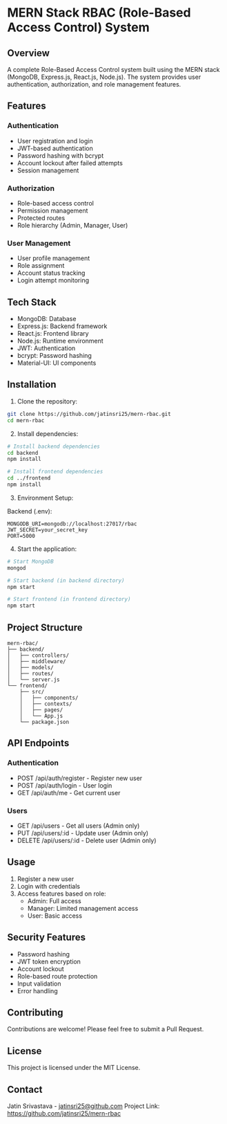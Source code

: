 # MERN Stack RBAC (Role-Based Access Control) System

## Overview
A complete Role-Based Access Control system built using the MERN stack (MongoDB, Express.js, React.js, Node.js). The system provides user authentication, authorization, and role management features.

## Features

### Authentication
- User registration and login
- JWT-based authentication
- Password hashing with bcrypt
- Account lockout after failed attempts
- Session management

### Authorization
- Role-based access control
- Permission management
- Protected routes
- Role hierarchy (Admin, Manager, User)

### User Management
- User profile management
- Role assignment
- Account status tracking
- Login attempt monitoring

## Tech Stack
- MongoDB: Database
- Express.js: Backend framework
- React.js: Frontend library
- Node.js: Runtime environment
- JWT: Authentication
- bcrypt: Password hashing
- Material-UI: UI components

## Installation

1. Clone the repository:
```bash
git clone https://github.com/jatinsri25/mern-rbac.git
cd mern-rbac
```

2. Install dependencies:
```bash
# Install backend dependencies
cd backend
npm install

# Install frontend dependencies
cd ../frontend
npm install
```

3. Environment Setup:

Backend (.env):
```env
MONGODB_URI=mongodb://localhost:27017/rbac
JWT_SECRET=your_secret_key
PORT=5000
```

4. Start the application:
```bash
# Start MongoDB
mongod

# Start backend (in backend directory)
npm start

# Start frontend (in frontend directory)
npm start
```

## Project Structure
```
mern-rbac/
├── backend/
│   ├── controllers/
│   ├── middleware/
│   ├── models/
│   ├── routes/
│   └── server.js
└── frontend/
    ├── src/
    │   ├── components/
    │   ├── contexts/
    │   ├── pages/
    │   └── App.js
    └── package.json
```

## API Endpoints

### Authentication
- POST /api/auth/register - Register new user
- POST /api/auth/login - User login
- GET /api/auth/me - Get current user

### Users
- GET /api/users - Get all users (Admin only)
- PUT /api/users/:id - Update user (Admin only)
- DELETE /api/users/:id - Delete user (Admin only)

## Usage

1. Register a new user
2. Login with credentials
3. Access features based on role:
   - Admin: Full access
   - Manager: Limited management access
   - User: Basic access

## Security Features
- Password hashing
- JWT token encryption
- Account lockout
- Role-based route protection
- Input validation
- Error handling

## Contributing
Contributions are welcome! Please feel free to submit a Pull Request.

## License
This project is licensed under the MIT License.

## Contact
Jatin Srivastava - jatinsri25@github.com
Project Link: https://github.com/jatinsri25/mern-rbac
